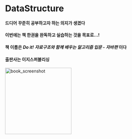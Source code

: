 # DataStructure

#### 드디어 꾸준히 공부하고자 하는 의지가 생겼다
#### 이번에는 책 한권을 완독하고 실습하는 것을 목표로...!
#### 책 이름은 ***Do it! 자료구조와 함께 배우는 알고리즘 입문 - 자바편*** 이다
#### 출판사는 이지스퍼블리싱
<img width="217" alt="book_screenshot" src="https://user-images.githubusercontent.com/28671575/68075596-2a48c780-fded-11e9-8f8e-e0f86e455f65.png">


